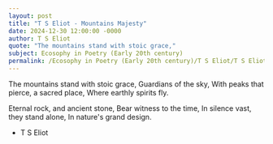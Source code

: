 ```yaml
---
layout: post
title: "T S Eliot - Mountains Majesty"
date: 2024-12-30 12:00:00 -0000
author: T S Eliot
quote: "The mountains stand with stoic grace,"
subject: Ecosophy in Poetry (Early 20th century)
permalink: /Ecosophy in Poetry (Early 20th century)/T S Eliot/T S Eliot - Mountains Majesty
---
```


The mountains stand with stoic grace,
Guardians of the sky,
With peaks that pierce, a sacred place,
Where earthly spirits fly.

Eternal rock, and ancient stone,
Bear witness to the time,
In silence vast, they stand alone,
In nature's grand design.

- T S Eliot
